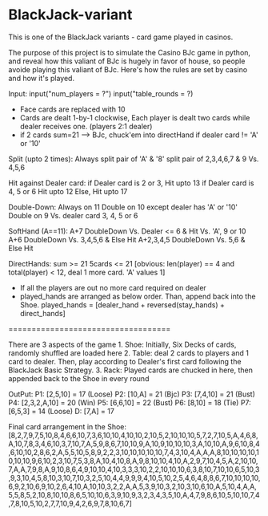 # BlackJack-variant
This is one of the BlackJack variants - card game played in casinos.

The purpose of this project is to simulate the Casino BJc game in python, and reveal how this valiant of BJc is hugely in favor of house, so people avoide playing this valiant of BJc.
Here's how the rules are set by casino and how it's played.

Input:
	input("num_players = ?")
	input("table_rounds = ?)

- Face cards are replaced with 10
- Cards are dealt 1-by-1 clockwise, Each player is dealt two cards while dealer receives one. (players 2:1 dealer)
- if 2 cards sum=21 --> BJc, chuck'em into directHand if dealer card != 'A' or '10'

Split (upto 2 times):
	Always split pair of 'A' & '8'
	split pair of 2,3,4,6,7 & 9 Vs. 4,5,6

Hit against Dealer card:
	if Dealer card is 2 or 3, Hit upto 13
	if Dealer card is 4, 5 or 6 Hit upto 12
	Else, Hit upto 17

Double-Down:
	Always on 11
	Double on 10 except dealer has 'A' or '10'
	Double on 9 Vs. dealer card 3, 4, 5 or 6

SoftHand (A==11):
	A+7 DoubleDown Vs. Dealer <= 6 & Hit Vs. 'A', 9 or 10
	A+6 DoubleDown Vs. 3,4,5,6 & Else Hit
	A+2,3,4,5 DoubleDown Vs. 5,6 & Else Hit

DirectHands:
	sum >= 21
	5cards <= 21 [obvious: len(player) == 4 and total(player) < 12, deal 1 more card. 'A' values 1]

- If all the players are out no more card required on dealer
- played_hands are arranged as below order. Than, append back into the Shoe.
	played_hands = [dealer_hand + reversed(stay_hands) + direct_hands]


===================================

There are 3 aspects of the game
	1. Shoe: Initially, Six Decks of cards, randomly shuffled are loaded here
	2. Table: deal 2 cards to players and 1 card to dealer. Then, play according to Dealer's first card following the BlackJack Basic Strategy.
	3. Rack: Played cards are chucked in here, then appended back to the Shoe in every round


OutPut:
	P1: [2,5,10]	 = 17 (Loose)
	P2: [10,A]	 = 21 (Bjc)
	P3: [7,4,10]	 = 21 (Bust)
	P4: [2,3,2,A,10] = 20 (Win)
	P5: [6,6,10]	 = 22 (Bust)
	P6: [8,10]	 = 18 (Tie)
	P7: [6,5,3]	 = 14 (Loose)
	D: [7,A]	 = 17

Final card arrangement in the Shoe: [8,2,7,9,7,5,10,8,4,6,6,10,7,3,6,10,10,4,10,10,2,10,5,2,10,10,10,5,7,2,7,10,5,A,4,6,8,A,10,7,8,3,4,6,10,3,7,10,7,A,5,9,8,6,7,10,10,9,A,10,9,10,10,10,3,A,10,10,A,9,6,10,8,4,6,10,10,2,8,6,2,A,5,5,10,5,8,9,2,2,3,10,10,10,10,10,7,4,3,10,4,A,A,A,8,10,10,10,10,10,10,10,9,6,10,2,3,10,7,5,3,8,A,10,4,10,8,A,9,8,10,10,4,10,A,2,9,7,10,4,5,A,2,10,10,7,A,A,7,9,8,A,9,10,8,6,4,9,10,10,4,10,3,3,3,10,2,2,10,10,10,6,3,8,10,7,10,10,6,5,10,3,9,3,10,4,5,8,10,3,10,7,10,3,2,5,10,4,4,9,9,9,4,10,5,10,2,5,4,6,4,8,8,6,7,10,10,10,10,6,9,2,10,6,9,10,2,6,4,10,A,10,10,3,2,2,A,A,5,3,9,10,3,2,10,3,10,6,10,A,5,10,4,A,A,5,5,8,5,2,10,8,10,10,8,6,5,10,10,6,3,9,10,9,3,2,3,4,3,5,10,A,4,7,9,8,6,10,5,10,10,7,4,7,8,10,5,10,2,7,7,10,9,4,2,6,9,7,8,10,6,7]


